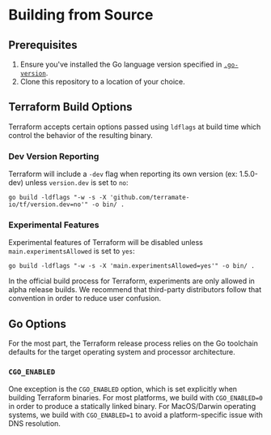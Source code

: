 # Building from Source

## Prerequisites

1. Ensure you've installed the Go language version specified in [`.go-version`](https://github.com/terramate-io/tf/blob/main/.go-version).
2. Clone this repository to a location of your choice.

## Terraform Build Options

Terraform accepts certain options passed using `ldflags` at build time which control the behavior of the resulting binary.

### Dev Version Reporting

Terraform will include a `-dev` flag when reporting its own version (ex: 1.5.0-dev) unless `version.dev` is set to `no`:

```
go build -ldflags "-w -s -X 'github.com/terramate-io/tf/version.dev=no'" -o bin/ .
```

### Experimental Features

Experimental features of Terraform will be disabled unless `main.experimentsAllowed` is set to `yes`:

```
go build -ldflags "-w -s -X 'main.experimentsAllowed=yes'" -o bin/ .
```

In the official build process for Terraform, experiments are only allowed in alpha release builds. We recommend that third-party distributors follow that convention in order to reduce user confusion.

## Go Options

For the most part, the Terraform release process relies on the Go toolchain defaults for the target operating system and processor architecture.

### `CGO_ENABLED`

One exception is the `CGO_ENABLED` option, which is set explicitly when building Terraform binaries. For most platforms, we build with `CGO_ENABLED=0` in order to produce a statically linked binary. For MacOS/Darwin operating systems, we build with `CGO_ENABLED=1` to avoid a platform-specific issue with DNS resolution. 


